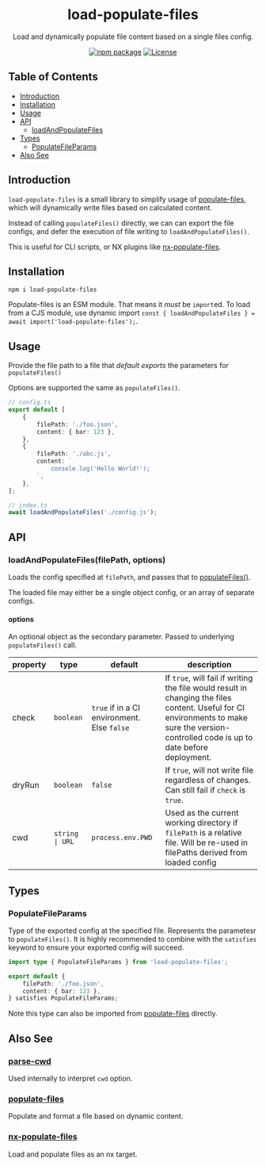 <div style="text-align:center">

# load-populate-files
Load and dynamically populate file content based on a single files config.

[![npm package](https://badge.fury.io/js/load-populate-files.svg)](https://www.npmjs.com/package/load-populate-files)
[![License](https://img.shields.io/npm/l/load-populate-files.svg)](https://github.com/JacobLey/leyman/blob/main/tools/load-populate-files/LICENSE)

</div>

## Table of Contents

- [Introduction](#introduction)
- [Installation](#installation)
- [Usage](#usage)
- [API](#api)
    - [loadAndPopulateFiles](#loadandpopulatefilesfilepath-options)
- [Types](#types)
    - [PopulateFileParams](#populatefileparams)
- [Also See](#also-see)

## Introduction

`load-populate-files` is a small library to simplify usage of [populate-files](https://www.npmjs.com/package/populate-files), which will dynamically write files based on calculated content.

Instead of calling `populateFiles()` directly, we can can export the file configs, and defer the execution of file writing to `loadAndPopulateFiles()`.

This is useful for CLI scripts, or NX plugins like [nx-populate-files](https://www.npmjs.com/package/nx-populate-files).

## Installation

`npm i load-populate-files`

Populate-files is an ESM module. That means it _must_ be `import`ed. To load from a CJS module, use dynamic import `const { loadAndPopulateFiles } = await import('load-populate-files');`.

## Usage

Provide the file path to a file that _default exports_ the parameters for `populateFiles()`

Options are supported the same as `populateFiles()`.

```ts
// config.ts
export default [
    {
        filePath: './foo.json',
        content: { bar: 123 },
    },
    {
        filePath: './abc.js',
        content: `
            console.log('Hello World!');
        `,
    },
];

// index.ts
await loadAndPopulateFiles('./config.js');
```

## API

### loadAndPopulateFiles(filePath, options)

Loads the config specified at `filePath`, and passes that to [populateFiles()](https://www.npmjs.com/package/populate-files#populatefilesparams-options).

The loaded file may either be a single object config, or an array of separate configs.

#### options

An optional object as the secondary parameter. Passed to underlying `populateFiles()` call.

| property | type | default | description |
|----------|------|---------|-------------|
| check | `boolean` | `true` if in a CI environment. Else `false` | If `true`, will fail if writing the file would result in changing the files content. Useful for CI environments to make sure the version-controlled code is up to date before deployment. |
| dryRun | `boolean` | `false` | If `true`, will not write file regardless of changes. Can still fail if `check` is `true`. |
| cwd | `string \| URL` | `process.env.PWD` | Used as the current working directory if `filePath` is a relative file. Will be re-used in filePaths derived from loaded config |

## Types

### PopulateFileParams

Type of the exported config at the specified file. Represents the parametesr to `populateFiles()`. It is highly recommended to combine with the `satisfies` keyword to ensure your exported config will succeed.

```ts
import type { PopulateFileParams } from 'load-populate-files';

export default {
    filePath: './foo.json',
    content: { bar: 123 },
} satisfies PopulateFileParams;
```

Note this type can also be imported from [populate-files](https://www.npmjs.com/package/populate-files) directly.

## Also See

### [parse-cwd](https://www.npmjs.com/package/parse-cwd)

Used internally to interpret `cwd` option.

### [populate-files](https://www.npmjs.com/package/populate-files)

Populate and format a file based on dynamic content.

### [nx-populate-files](https://www.npmjs.com/package/nx-populate-files)

Load and populate files as an nx target.
